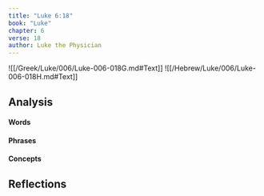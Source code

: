 ```yaml
---
title: "Luke 6:18"
book: "Luke"
chapter: 6
verse: 18
author: Luke the Physician
---
```

![[/Greek/Luke/006/Luke-006-018G.md#Text]]
![[/Hebrew/Luke/006/Luke-006-018H.md#Text]]

## Analysis

#### Words

#### Phrases

#### Concepts

## Reflections
